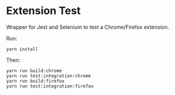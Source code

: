 # Extension Test

Wrapper for Jest and Selenium to test a Chrome/Firefox extension.

Run:

```
yarn install
```

Then:

```
yarn run build:chrome
yarn run test:integration:chrome
yarn run build:firefox
yarn run test:integration:firefox
```
